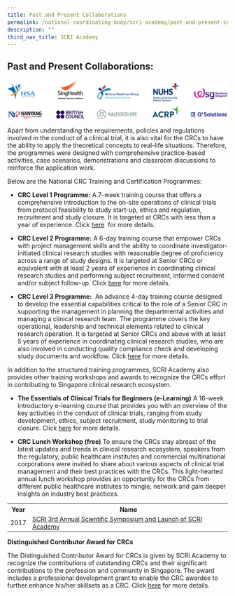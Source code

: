 ```yaml
---
title: Past and Present Collaborations
permalink: /national-coordinating-body/scri-academy/past-and-present-collaborations/
description: ""
third_nav_title: SCRI Academy
---
```

**Past and Present Collaborations:**
------------------------------------

![](/images/National%20Coordinating%20Body/scri-academy_partner-logos_for-verz.jpg)

Apart from understanding the requirements, policies and regulations involved in the conduct of a clinical trial, it is also vital for the CRCs to have the ability to apply the theoretical concepts to real-life situations. Therefore, the programmes were designed with comprehensive practice-based activities, case scenarios, demonstrations and classroom discussions to reinforce the application work.

Below are the National CRC Training and Certification Programmes:

*   **CRC Level 1 Programme:**&nbsp;A 7-week training course that offers a comprehensive introduction to the on-site operations of clinical trials from protocol feasibility to study start-up, ethics and regulation, recruitment and study closure. It is targeted at CRCs with less than a year of experience. Click&nbsp;[here](/news-and-events/news/clinical-research-coordinator-level-1-programme/) &nbsp;for more details.
    
*   **CRC Level 2 Programme:**&nbsp;A 6-day training course that empower CRCs with project management skills and the ability to coordinate investigator-initiated clinical research studies with reasonable degree of proficiency across a range of study designs. It is targeted at Senior CRCs or equivalent with at least 2 years of experience in coordinating clinical research studies and performing subject recruitment, informed consent and/or subject follow-up. Click&nbsp;[here](/news-and-events/news/clinical-research-coordinator-level-2-programme/)&nbsp;for more details.
    
*   **CRC Level 3 Programme:** &nbsp;An advance 4\-day training course designed to develop the essential capabilities critical to the role of a Senior CRC in supporting the management in planning the departmental activities and managing a clinical research team. The programme covers the key operational, leadership and technical elements related to clinical research operation. It is targeted at Senior CRCs and above with at least 5 years of experience in coordinating clinical research studies, who are also involved in conducting quality compliance check and developing study documents and workflow. Click&nbsp;[here](/news-and-events/news/clinical-research-coordinator-level-3-programme/)&nbsp;for more details.



In addition to the structured training programmes, SCRI Academy also provides other training workshops and awards to recognize the CRCs effort in contributing to Singapore clinical research ecosystem.

*   **The Essentials of Clinical Trials for Beginners (e-Learning)**&nbsp;A 16-week introductory e-learning course that provides you with an overview of the key activities in the conduct of clinical trials, ranging from study development, ethics, subject recruitment, study monitoring to trial closure. Click&nbsp;[here](/news-and-events/news/the-essentials-of-clinical-trials-for-beginners-programme/)&nbsp;for more details.
    

*   **CRC Lunch Workshop (free)**&nbsp;To ensure the CRCs stay abreast of the latest updates and trends in clinical research ecosystem, speakers from the regulatory, public healthcare institutes and commercial multinational corporations were invited to share about various aspects of clinical trial management and their best practices with the CRCs. This light-hearted annual lunch workshop provides an opportunity for the CRCs from different public healthcare institutes to mingle, network and gain deeper insights on industry best practices.




<table>
	<tbody>
		<tr>
			<th>
				Year
			</th>
			<th>
				Name
			</th>
		</tr>
		<tr>
			<td>
				2017
			</td>
			<td>
				<a href="/news-and-events/news/scri-3rd-annual-scientific-symposium-and-launch-of-scri-academy/">SCRI 3rd Annual Scientific Symposium and Launch of SCRI Academy</a>
			</td>
		</tr>
	</tbody>
</table>
				
								 
**Distinguished Contributor Award for CRCs**

The Distinguished Contributor Award for CRCs is given by SCRI Academy to recognize the contributions of outstanding CRCs and their significant contributions to the profession and community in Singapore. The award includes a professional development grant to enable the CRC awardee to further enhance his/her skillsets as a CRC. Click&nbsp;[here](/news-and-events/news/distinguished-contributor-award-for-clinical-research-coordinators/)&nbsp;for more details.